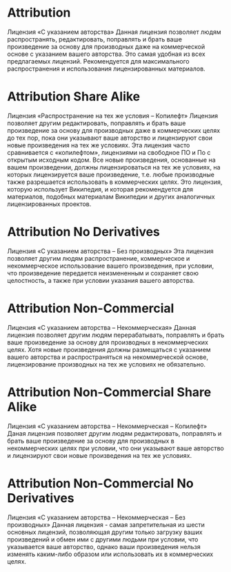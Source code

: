 # Attribution
Лицензия «С указанием авторства»
Данная лицензия позволяет людям распространять, редактировать, поправлять и брать ваше произведение за основу для производных даже на коммерческой основе с указанием вашего авторства. Это самая удобная из всех предлагаемых лицензий. Рекомендуется для максимального распространения и использования лицензированных материалов.


# Attribution Share Alike
Лицензия «Распространение на тех же условия – Копилефт»
Лицензия позволяет другим редактировать, поправлять и брать ваше произведение за основу для производных даже в коммерческих целях до тех пор, пока они указывают ваше авторство и лицензируют свои новые произведения на тех же условиях. Эта лицензия часто сравнивается с «копилефтом», лицензиями на свободное ПО и По с открытым исходным кодом. Все новые произведения, основанные на вашем произведении, должны лицензироваться на тех же условиях, на которых лицензируется ваше произведение, т.е. любые производные также разрешается использовать в коммерческих целях. Это лицензия, которую использует Википедия, и которая рекомендуется для материалов, подобных материалам Википедии и других аналогичных лицензированных проектов.

# Attribution No Derivatives
Лицензия «С указанием авторства – Без производных»
Эта лицензия позволяет другим людям распространение, коммерческое и некоммерческое использование вашего произведения, при условии, что произведение передается неизмененным и сохраняет свою целостность, а также при условии указания вашего авторства.

# Attribution Non-Commercial
Лицензия «С указанием авторства – Некоммерческая»
Данная лицензия позволяет другим людям перерабатывать, поправлять и брать ваше произведение за основу для производных в некоммерческих целях. Хотя новые произведения должны размещаться с указанием вашего авторства и распространяться на некоммерческой основе, лицензирование производных на тех же условиях не обязательно.

# Attribution Non-Commercial Share Alike
Лицензия «С указанием авторства – Некоммерческая – Копилефт»
Даная лицензия позволяет другим людям редактировать, поправлять и брать ваше произведение за основу для производных в некоммерческих целях при условии, что они указывают ваше авторство и лицензируют свои новые произведения на тех же условиях.

# Attribution Non-Commercial No Derivatives
Лицензия «С указанием авторства – Некоммерческая – Без производных»
Данная лицензия - самая запретительная из шести основных лицензий, позволяющая другим только загрузку ваших произведений и обмен ими с другими людьми при условии, что указывается ваше авторство, однако ваши произведения нельзя изменять каким-либо образом или использовать их в коммерческих целях.

